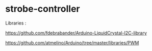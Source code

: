 # strobe-controller

Libraries :

https://github.com/fdebrabander/Arduino-LiquidCrystal-I2C-library

https://github.com/atmelino/Arduino/tree/master/libraries/PWM
